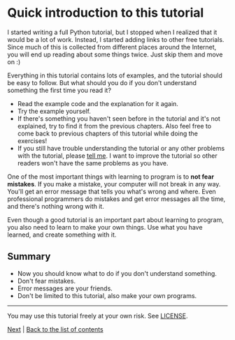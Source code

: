 # Quick introduction to this tutorial

I started writing a full Python tutorial, but I stopped when I realized
that it would be a lot of work. Instead, I started adding links to other
free tutorials. Since much of this is collected from different places
around the Internet, you will end up reading about some things twice.
Just skip them and move on :)

Everything in this tutorial contains lots of examples, and the tutorial
should be easy to follow. But what should you do if you don't understand
something the first time you read it?

- Read the example code and the explanation for it again.
- Try the example yourself.
- If there's something you haven't seen before in the tutorial and it's
    not explained, try to find it from the previous chapters. Also feel
    free to come back to previous chapters of this tutorial while doing
    the exercises!
- If you still have trouble understanding the tutorial or any other
    problems with the tutorial, please [tell me](contact-me.md). I want
    to improve the tutorial so other readers won't have the same
    problems as you have.

One of the most important things with learning to program is to **not
fear mistakes**. If you make a mistake, your computer will not break in
any way. You'll get an error message that tells you what's wrong and
where. Even professional programmers do mistakes and get error messages
all the time, and there's nothing wrong with it.

Even though a good tutorial is an important part about learning to
program, you also need to learn to make your own things. Use what you
have learned, and create something with it.

## Summary

- Now you should know what to do if you don't understand something.
- Don't fear mistakes.
- Error messages are your friends.
- Don't be limited to this tutorial, also make your own programs.

***

You may use this tutorial freely at your own risk. See [LICENSE](LICENSE).

[Next](installing-python.md) |
[Back to the list of contents](README.md)

